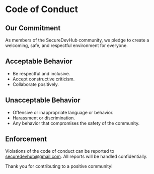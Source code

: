 # Code of Conduct

## Our Commitment
As members of the SecureDevHub community, we pledge to create a welcoming, safe, and respectful environment for everyone.

## Acceptable Behavior
- Be respectful and inclusive.
- Accept constructive criticism.
- Collaborate positively.

## Unacceptable Behavior
- Offensive or inappropriate language or behavior.
- Harassment or discrimination.
- Any behavior that compromises the safety of the community.

## Enforcement
Violations of the code of conduct can be reported to [securedevhub@gmail.com](mailto:securedevhub@gmail.com). All reports will be handled confidentially.

Thank you for contributing to a positive community!